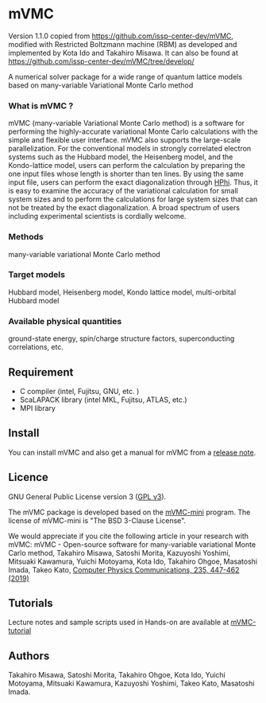 # mVMC

Version 1.1.0 copied from https://github.com/issp-center-dev/mVMC, modified with Restricted Boltzmann machine (RBM)
as developed and implemented by Kota Ido and Takahiro Misawa. It can also be found at https://github.com/issp-center-dev/mVMC/tree/develop/


A numerical solver package for a wide range of quantum lattice models based on many-variable Variational Monte Carlo method

### What is mVMC ? 

mVMC (many-variable Variational Monte Carlo method)
is a software for performing the highly-accurate
variational Monte Carlo calculations
with the simple and flexible user interface.
mVMC also supports the large-scale parallelization.
For the conventional models in strongly correlated electron systems such as the Hubbard model, the Heisenberg model, and the Kondo-lattice model,
users can perform the calculation by preparing the one input files whose length is shorter than ten lines.
By using the same input file, users can perform the exact diagonalization through [HPhi](https://github.com/QLMS/HPhi/releases).
Thus, it is easy to examine the accuracy of the variational calculation for small system sizes
and to perform the calculations
for large system sizes that can not be treated
by the exact diagonalization.
A broad spectrum of users including experimental scientists is cordially welcome.


### Methods

many-variable variational Monte Carlo method


### Target models

Hubbard model, Heisenberg model, Kondo lattice model, multi-orbital Hubbard model

### Available physical quantities

ground-state energy, spin/charge structure factors, superconducting correlations, etc.


## Requirement

- C compiler (intel, Fujitsu, GNU, etc. )
- ScaLAPACK library (intel MKL, Fujitsu, ATLAS, etc.)
- MPI library

## Install

You can install mVMC and also get a manual for mVMC from a [release note](https://github.com/issp-center-dev/mVMC/releases).


## Licence

GNU General Public License version 3 ([GPL v3](http://www.gnu.org/licenses/gpl-3.0.en.html)).

The mVMC package is developed based on the [mVMC-mini](https://github.com/fiber-miniapp/mVMC-mini) program. The license of mVMC-mini is "The BSD 3-Clause License".

We would appreciate if you cite the following article in your research with mVMC:
mVMC - Open-source software for many-variable variational Monte Carlo method, Takahiro Misawa, Satoshi Morita, Kazuyoshi Yoshimi, Mitsuaki Kawamura, Yuichi Motoyama, Kota Ido, Takahiro Ohgoe, Masatoshi Imada, Takeo Kato,
[Computer Physics Communications, 235, 447-462 (2019)](https://www.sciencedirect.com/science/article/pii/S0010465518303102)


## Tutorials

Lecture notes and sample scripts used in Hands-on
are available at [mVMC-tutorial](https://github.com/issp-center-dev/mVMC-tutorial)

## Authors

Takahiro Misawa, Satoshi Morita, Takahiro Ohgoe, Kota Ido, Yuichi Motoyama, Mitsuaki Kawamura, Kazuyoshi Yoshimi, Takeo Kato, Masatoshi Imada.
